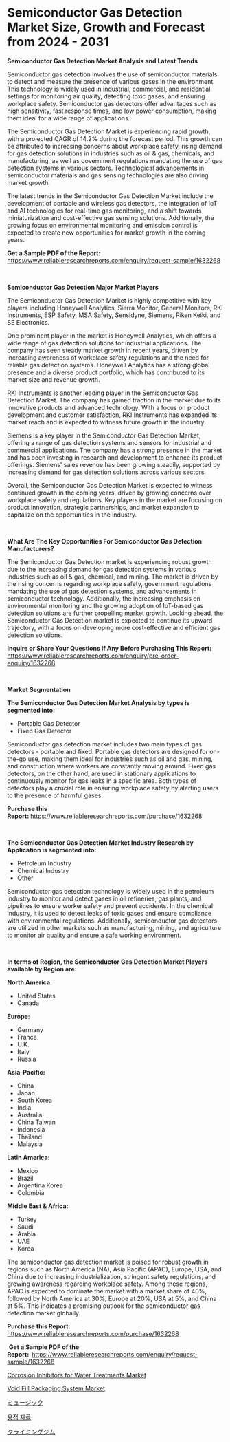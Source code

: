 <p><h1>Semiconductor Gas Detection Market Size, Growth and Forecast from 2024 - 2031</h1></p><p><strong>Semiconductor Gas Detection Market Analysis and Latest Trends</strong></p>
<p><p>Semiconductor gas detection involves the use of semiconductor materials to detect and measure the presence of various gases in the environment. This technology is widely used in industrial, commercial, and residential settings for monitoring air quality, detecting toxic gases, and ensuring workplace safety. Semiconductor gas detectors offer advantages such as high sensitivity, fast response times, and low power consumption, making them ideal for a wide range of applications.</p><p>The Semiconductor Gas Detection Market is experiencing rapid growth, with a projected CAGR of 14.2% during the forecast period. This growth can be attributed to increasing concerns about workplace safety, rising demand for gas detection solutions in industries such as oil & gas, chemicals, and manufacturing, as well as government regulations mandating the use of gas detection systems in various sectors. Technological advancements in semiconductor materials and gas sensing technologies are also driving market growth.</p><p>The latest trends in the Semiconductor Gas Detection Market include the development of portable and wireless gas detectors, the integration of IoT and AI technologies for real-time gas monitoring, and a shift towards miniaturization and cost-effective gas sensing solutions. Additionally, the growing focus on environmental monitoring and emission control is expected to create new opportunities for market growth in the coming years.</p></p>
<p><strong>Get a Sample PDF of the Report:&nbsp;</strong> <a href="https://www.reliableresearchreports.com/enquiry/request-sample/1632268">https://www.reliableresearchreports.com/enquiry/request-sample/1632268</a></p>
<p>&nbsp;</p>
<p><strong>Semiconductor Gas Detection Major Market Players</strong></p>
<p><p>The Semiconductor Gas Detection Market is highly competitive with key players including Honeywell Analytics, Sierra Monitor, General Monitors, RKI Instruments, ESP Safety, MSA Safety, Sensidyne, Siemens, Riken Keiki, and SE Electronics.</p><p>One prominent player in the market is Honeywell Analytics, which offers a wide range of gas detection solutions for industrial applications. The company has seen steady market growth in recent years, driven by increasing awareness of workplace safety regulations and the need for reliable gas detection systems. Honeywell Analytics has a strong global presence and a diverse product portfolio, which has contributed to its market size and revenue growth.</p><p>RKI Instruments is another leading player in the Semiconductor Gas Detection Market. The company has gained traction in the market due to its innovative products and advanced technology. With a focus on product development and customer satisfaction, RKI Instruments has expanded its market reach and is expected to witness future growth in the industry.</p><p>Siemens is a key player in the Semiconductor Gas Detection Market, offering a range of gas detection systems and sensors for industrial and commercial applications. The company has a strong presence in the market and has been investing in research and development to enhance its product offerings. Siemens' sales revenue has been growing steadily, supported by increasing demand for gas detection solutions across various sectors.</p><p>Overall, the Semiconductor Gas Detection Market is expected to witness continued growth in the coming years, driven by growing concerns over workplace safety and regulations. Key players in the market are focusing on product innovation, strategic partnerships, and market expansion to capitalize on the opportunities in the industry.</p></p>
<p>&nbsp;</p>
<p><strong>What Are The Key Opportunities For Semiconductor Gas Detection Manufacturers?</strong></p>
<p><p>The Semiconductor Gas Detection market is experiencing robust growth due to the increasing demand for gas detection systems in various industries such as oil & gas, chemical, and mining. The market is driven by the rising concerns regarding workplace safety, government regulations mandating the use of gas detection systems, and advancements in semiconductor technology. Additionally, the increasing emphasis on environmental monitoring and the growing adoption of IoT-based gas detection solutions are further propelling market growth. Looking ahead, the Semiconductor Gas Detection market is expected to continue its upward trajectory, with a focus on developing more cost-effective and efficient gas detection solutions.</p></p>
<p><strong>Inquire or Share Your Questions If Any Before Purchasing This Report:</strong> <a href="https://www.reliableresearchreports.com/enquiry/pre-order-enquiry/1632268">https://www.reliableresearchreports.com/enquiry/pre-order-enquiry/1632268</a></p>
<p>&nbsp;</p>
<p><strong>Market Segmentation</strong></p>
<p><strong>The Semiconductor Gas Detection Market Analysis by types is segmented into:</strong></p>
<p><ul><li>Portable Gas Detector</li><li>Fixed Gas Detector</li></ul></p>
<p><p>Semiconductor gas detection market includes two main types of gas detectors - portable and fixed. Portable gas detectors are designed for on-the-go use, making them ideal for industries such as oil and gas, mining, and construction where workers are constantly moving around. Fixed gas detectors, on the other hand, are used in stationary applications to continuously monitor for gas leaks in a specific area. Both types of detectors play a crucial role in ensuring workplace safety by alerting users to the presence of harmful gases.</p></p>
<p><strong>Purchase this Report:&nbsp;</strong><a href="https://www.reliableresearchreports.com/purchase/1632268">https://www.reliableresearchreports.com/purchase/1632268</a></p>
<p>&nbsp;</p>
<p><strong>The Semiconductor Gas Detection Market Industry Research by Application is segmented into:</strong></p>
<p><ul><li>Petroleum Industry</li><li>Chemical Industry</li><li>Other</li></ul></p>
<p><p>Semiconductor gas detection technology is widely used in the petroleum industry to monitor and detect gases in oil refineries, gas plants, and pipelines to ensure worker safety and prevent accidents. In the chemical industry, it is used to detect leaks of toxic gases and ensure compliance with environmental regulations. Additionally, semiconductor gas detectors are utilized in other markets such as manufacturing, mining, and agriculture to monitor air quality and ensure a safe working environment.</p></p>
<p>&nbsp;</p>
<p><strong>In terms of Region, the Semiconductor Gas Detection Market Players available by Region are:</strong></p>
<p>
    <p> <strong> North America: </strong>
        <ul>
            <li>United States</li>
            <li>Canada</li>
        </ul>
        </p> 
    <p> <strong> Europe: </strong>
        <ul>
            <li>Germany</li>
            <li>France</li>
            <li>U.K.</li>
            <li>Italy</li>
            <li>Russia</li>
        </ul>
        </p> 
    <p> <strong> Asia-Pacific: </strong>
        <ul>
            <li>China</li>
            <li>Japan</li>
            <li>South Korea</li>
            <li>India</li>
            <li>Australia</li>
            <li>China Taiwan</li>
            <li>Indonesia</li>
            <li>Thailand</li>
            <li>Malaysia</li>
        </ul>
        </p> 
    <p> <strong> Latin America: </strong>
        <ul>
            <li>Mexico</li>
            <li>Brazil</li>
            <li>Argentina Korea</li>
            <li>Colombia</li>
        </ul>
        </p> 
    <p> <strong> Middle East & Africa: </strong>
        <ul>
            <li>Turkey</li>
            <li>Saudi</li>
            <li>Arabia</li>
            <li>UAE</li>
            <li>Korea</li>
        </ul>
    </p>
    </p>
<p><p>The semiconductor gas detection market is poised for robust growth in regions such as North America (NA), Asia Pacific (APAC), Europe, USA, and China due to increasing industrialization, stringent safety regulations, and growing awareness regarding workplace safety. Among these regions, APAC is expected to dominate the market with a market share of 40%, followed by North America at 30%, Europe at 20%, USA at 5%, and China at 5%. This indicates a promising outlook for the semiconductor gas detection market globally.</p></p>
<p><strong>Purchase this Report: </strong><a href="https://www.reliableresearchreports.com/purchase/1632268">https://www.reliableresearchreports.com/purchase/1632268</a></p>
<p>&nbsp;<strong>Get a Sample PDF of the Report:&nbsp;&nbsp;</strong><a href="https://www.reliableresearchreports.com/enquiry/request-sample/1632268">https://www.reliableresearchreports.com/enquiry/request-sample/1632268</a></p>
<p><strong></strong></p>
<p><p><a href="https://github.com/nicholepatriciadoylenwnrjr0/Market-Research-Report-List-1/blob/main/corrosion-inhibitors-for-water-treatments-market.md">Corrosion Inhibitors for Water Treatments Market</a></p><p><a href="https://sore-arch-6db.notion.site/Void-Fill-Packaging-System-Market-Size-Market-Trends-and-Growth-Outlook-forecasted-for-period-from-3657188205784f56940b3662642b9254">Void Fill Packaging System Market</a></p><p><a href="https://medium.com/@arturokrs2023/%E9%9F%B3%E6%A5%BD%E5%B8%82%E5%A0%B4%E8%A6%8F%E6%A8%A1%E3%81%AF-%E3%82%B0%E3%83%AD%E3%83%BC%E3%83%90%E3%83%AB%E7%94%A3%E6%A5%AD%E3%81%AB%E3%81%8A%E3%81%91%E3%82%8B%E6%9C%80%E9%81%A9%E3%81%AA%E3%83%9E%E3%83%BC%E3%82%B1%E3%83%86%E3%82%A3%E3%83%B3%E3%82%B0%E3%83%81%E3%83%A3%E3%83%8D%E3%83%AB%E3%82%92%E6%98%8E%E3%82%89%E3%81%8B%E3%81%AB%E3%81%97%E3%81%BE%E3%81%99-b71421dbfa01">ミュージック</a></p><p><a href="https://medium.com/@sherrillcrooksxa8i18ucf2m/%EC%9A%A9%EC%A0%91-%EC%9E%90%EC%9E%AC-%EC%8B%9C%EC%9E%A5-%EA%B7%9C%EB%AA%A8%EB%8A%94-%EC%A0%84-%EC%84%B8%EA%B3%84-%EC%82%B0%EC%97%85%EC%97%90%EC%84%9C-%EC%B5%9C%EC%A0%81%EC%9D%98-%EB%A7%88%EC%BC%80%ED%8C%85-%EC%B1%84%EB%84%90%EC%9D%84-%EB%93%9C%EB%9F%AC%EB%82%B8%EB%8B%A4-930f47856d47">용접 재료</a></p><p><a href="https://medium.com/@arturokrs2023/%E3%82%AF%E3%83%A9%E3%82%A4%E3%83%9F%E3%83%B3%E3%82%B0%E3%82%B8%E3%83%A0%E5%B8%82%E5%A0%B4%E3%81%AE%E8%A6%8F%E6%A8%A1%E3%81%A8%E5%B8%82%E5%A0%B4%E5%8B%95%E5%90%91-%E5%AE%8C%E5%85%A8%E3%81%AA%E6%A5%AD%E7%95%8C%E6%A6%82%E8%A6%81-2024%E5%B9%B4%E3%81%8B%E3%82%892031%E5%B9%B4-8f5a961dc231">クライミングジム</a></p></p>